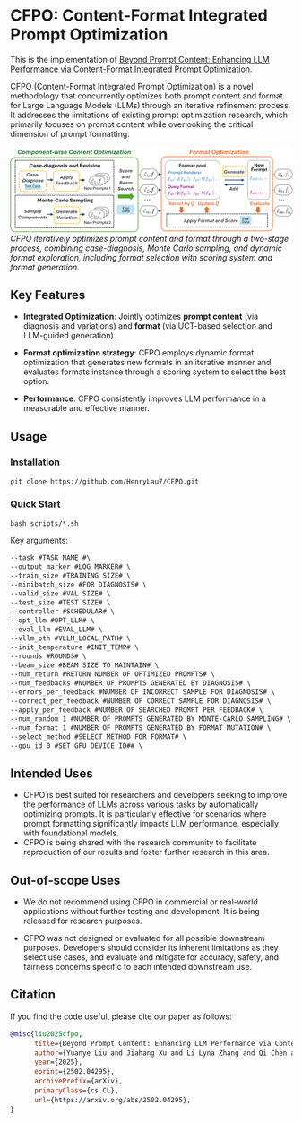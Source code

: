 # CFPO: Content-Format Integrated Prompt Optimization

This is the implementation of [Beyond Prompt Content: Enhancing LLM Performance via Content-Format Integrated Prompt Optimization](https://arxiv.org/abs/2502.04295).

CFPO (Content-Format Integrated Prompt Optimization) is a novel methodology that concurrently optimizes both prompt content and format for Large Language Models (LLMs) through an iterative refinement process. It addresses the limitations of existing prompt optimization research, which primarily focuses on prompt content while overlooking the critical dimension of prompt formatting.

![Pipeline of CFPO](assets/pipeline.png)
*CFPO iteratively optimizes prompt content and format through a two-stage process, combining case-diagnosis, Monte Carlo sampling, and dynamic format exploration, including format selection with scoring system and format generation.*


## Key Features

- **Integrated Optimization**: Jointly optimizes **prompt content** (via diagnosis and variations) and **format** (via UCT-based selection and LLM-guided generation).  

- **Format optimization strategy**: CFPO employs dynamic format optimization that generates new formats in an iterative manner and evaluates formats instance through a scoring system to select the best option. 

- **Performance**: CFPO consistently improves LLM performance in a measurable and effective manner.



## Usage  

### Installation
```shell  
git clone https://github.com/HenryLau7/CFPO.git  
```
### Quick Start  
```shell  
bash scripts/*.sh
```
Key arguments:
```shell
--task #TASK NAME #\
--output_marker #LOG MARKER# \
--train_size #TRAINING SIZE# \
--minibatch_size #FOR DIAGNOSIS# \
--valid_size #VAL SIZE# \
--test_size #TEST SIZE# \
--controller #SCHEDULAR# \
--opt_llm #OPT_LLM# \
--eval_llm #EVAL_LLM# \
--vllm_pth #VLLM_LOCAL_PATH# \
--init_temperature #INIT_TEMP# \
--rounds #ROUNDS# \
--beam_size #BEAM SIZE TO MAINTAIN# \
--num_return #RETURN NUMBER OF OPTIMIZED PROMPTS# \
--num_feedbacks #NUMBER OF PROMPTS GENERATED BY DIAGNOSIS# \
--errors_per_feedback #NUMBER OF INCORRECT SAMPLE FOR DIAGNOSIS# \
--correct_per_feedback #NUMBER OF CORRECT SAMPLE FOR DIAGNOSIS# \
--apply_per_feedback #NUMBER OF SEARCHED PROMPT PER FEEDBACK# \
--num_random 1 #NUMBER OF PROMPTS GENERATED BY MONTE-CARLO SAMPLING# \
--num_format 1 #NUMBER OF PROMPTS GENERATED BY FORMAT MUTATION# \
--select_method #SELECT METHOD FOR FORMAT# \
--gpu_id 0 #SET GPU DEVICE ID## \
```

## Intended Uses

- CFPO is best suited for researchers and developers seeking to improve the performance of LLMs across various tasks by automatically optimizing prompts. It is particularly effective for scenarios where prompt formatting significantly impacts LLM performance, especially with foundational models.
- CFPO is being shared with the research community to facilitate reproduction of our results and foster further research in this area.

## Out-of-scope Uses

- We do not recommend using CFPO in commercial or real-world applications without further testing and development. It is being released for research purposes.

- CFPO was not designed or evaluated for all possible downstream purposes. Developers should consider its inherent limitations as they select use cases, and evaluate and mitigate for accuracy, safety, and fairness concerns specific to each intended downstream use.


## Citation

If you find the code useful, please cite our paper as follows:

```bibtex
@misc{liu2025cfpo,
      title={Beyond Prompt Content: Enhancing LLM Performance via Content-Format Integrated Prompt Optimization}, 
      author={Yuanye Liu and Jiahang Xu and Li Lyna Zhang and Qi Chen and Xuan Feng and Yang Chen and Zhongxin Guo and Yuqing Yang and Cheng Peng},
      year={2025},
      eprint={2502.04295},
      archivePrefix={arXiv},
      primaryClass={cs.CL},
      url={https://arxiv.org/abs/2502.04295}, 
}
```